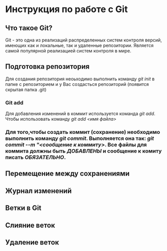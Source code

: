 # Инструкция по работе с Git

## Что такое Git?
Git - это одна из реализаций распределенных систем контроля версий, имеющих как и локальные, так и удаленные репозитории. Является самой популярной реализацией систем контроля в мире.
## Подготовка репозитория

Для создания репозитория неоьходимо выполнить команду *git init* в папке с репозиторием и у Вас создасться репозиторий (появится скрытая папка .git) 

### Git add
Для добавления изменений в коммит используется команда *git add*. Чтобы использовать команду *git add <имя файла>*

### Для того,чтобы создать коммит (сохранение) необходимо выполнить команду *git commit*. Выполняется она так: *git commit --m "<сообщение к коммиту>*. Все файлы для коммита должны быть ***ДОБАВЛЕНЫ*** и сообщение к комиту писать ***ОБЯЗАТЕЛЬНО***.

## Перемещение между сохранениями

## Журнал изменений

## Ветки в Git

## Слияние веток

## Удаление веток